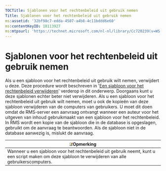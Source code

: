 ```yaml
---
TOCTitle: Sjablonen voor het rechtenbeleid uit gebruik nemen
Title: Sjablonen voor het rechtenbeleid uit gebruik nemen
ms:assetid: '32bf98c7-edda-4507-a4b8-4c11bddd6e60'
ms:contentKeyID: 18113927
ms:mtpsurl: 'https://technet.microsoft.com/nl-nl/library/Cc720239(v=WS.10)'
---
```


Sjablonen voor het rechtenbeleid uit gebruik nemen
==================================================

Als u een sjabloon voor het rechtenbeleid uit gebruik wilt nemen, verwijdert u deze. Deze procedure wordt beschreven in '[Een sjabloon voor het rechtenbeleid verwijderen](https://technet.microsoft.com/9c9a1496-cf55-4c65-a4c6-9fe245edce00)' verderop in dit onderwerp. Doorgaans kunt u deze sjablonen echter beter niet verwijderen. Als u een sjabloon voor het rechtenbeleid uit gebruik wilt nemen, moet u ook de kopieën van deze sjabloon verwijderen van de computers van gebruikers. U moet dit doen omdat de RMS-server een aanvraag ontvangt wanneer een auteur voor het uitgeven van inhoud gebruikmaakt van een sjabloon voor het rechtenbeleid. In RMS wordt een kopie van de sjabloon die in de database is opgeslagen, gebruikt om de aanvraag te beantwoorden. Als de sjabloon niet in de database aanwezig is, mislukt de aanvraag.

| ![](images/Cc720239.note(WS.10).gif)Opmerking                                                                             |
|--------------------------------------------------------------------------------------------------------------------------------------------------------|
| Wanneer u een sjabloon voor het rechtenbeleid uit gebruik neemt, kunt u een script maken om deze sjabloon te verwijderen van alle gebruikerscomputers. |
